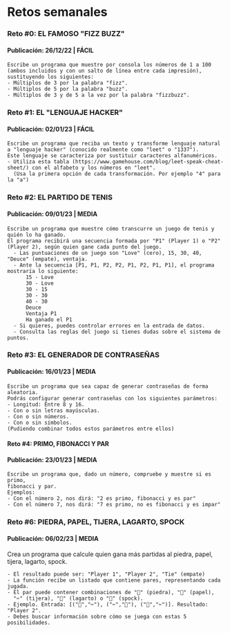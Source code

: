# Retos semanales

### Reto #0: EL FAMOSO "FIZZ BUZZ"
#### Publicación: 26/12/22 | FÁCIL
```
Escribe un programa que muestre por consola los números de 1 a 100 (ambos incluidos y con un salto de línea entre cada impresión), sustituyendo los siguientes:
- Múltiplos de 3 por la palabra "fizz".
- Múltiplos de 5 por la palabra "buzz".
- Múltiplos de 3 y de 5 a la vez por la palabra "fizzbuzz".
```

### Reto #1: EL "LENGUAJE HACKER"
#### Publicación: 02/01/23 | FÁCIL
```
Escribe un programa que reciba un texto y transforme lenguaje natural a "lenguaje hacker" (conocido realmente como "leet" o "1337"). 
Este lenguaje se caracteriza por sustituir caracteres alfanuméricos.
- Utiliza esta tabla (https://www.gamehouse.com/blog/leet-speak-cheat-sheet/) con el alfabeto y los números en "leet".
  (Usa la primera opción de cada transformación. Por ejemplo "4" para la "a")
```

### Reto #2: EL PARTIDO DE TENIS
#### Publicación: 09/01/23 | MEDIA
```
Escribe un programa que muestre cómo transcurre un juego de tenis y quién lo ha ganado.
El programa recibirá una secuencia formada por "P1" (Player 1) o "P2" (Player 2), según quien gane cada punto del juego.
  - Las puntuaciones de un juego son "Love" (cero), 15, 30, 40, "Deuce" (empate), ventaja.
  - Ante la secuencia [P1, P1, P2, P2, P1, P2, P1, P1], el programa mostraría lo siguiente:
      15 - Love
      30 - Love
      30 - 15
      30 - 30
      40 - 30
      Deuce
      Ventaja P1
      Ha ganado el P1
  - Si quieres, puedes controlar errores en la entrada de datos.
  - Consulta las reglas del juego si tienes dudas sobre el sistema de puntos.   
```

### Reto #3: EL GENERADOR DE CONTRASEÑAS
#### Publicación: 16/01/23 | MEDIA
```
Escribe un programa que sea capaz de generar contraseñas de forma aleatoria.
Podrás configurar generar contraseñas con los siguientes parámetros:
- Longitud: Entre 8 y 16.
- Con o sin letras mayúsculas.
- Con o sin números.
- Con o sin símbolos.
(Pudiendo combinar todos estos parámetros entre ellos)
```

#### Reto #4: PRIMO, FIBONACCI Y PAR
#### Publicación: 23/01/23 | MEDIA

```
Escribe un programa que, dado un número, compruebe y muestre si es primo,
fibonacci y par.
Ejemplos:
- Con el número 2, nos dirá: "2 es primo, fibonacci y es par"
- Con el número 7, nos dirá: "7 es primo, no es fibonacci y es impar"
```

### Reto #6: PIEDRA, PAPEL, TIJERA, LAGARTO, SPOCK
#### Publicación: 06/02/23 | MEDIA
Crea un programa que calcule quien gana más partidas al piedra, papel, tijera, lagarto, spock.
```
- El resultado puede ser: "Player 1", "Player 2", "Tie" (empate)
- La función recibe un listado que contiene pares, representando cada jugada.
- El par puede contener combinaciones de "🗿" (piedra), "📄" (papel),
  "✂️" (tijera), "🦎" (lagarto) o "🖖" (spock).
- Ejemplo. Entrada: [("🗿","✂️"), ("✂️","🗿"), ("📄","✂️")]. Resultado: "Player 2".
- Debes buscar información sobre cómo se juega con estas 5 posibilidades.
```
